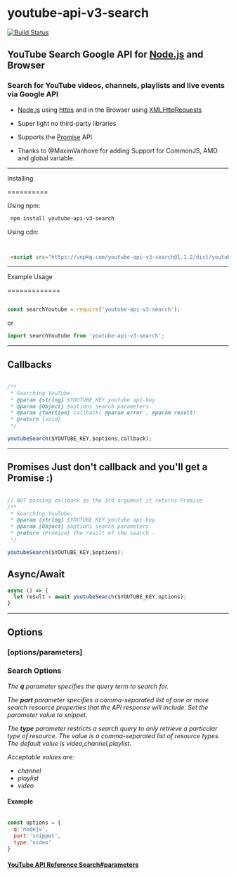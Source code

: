 # youtube-api-v3-search

[![Build Status](https://travis-ci.org/LionRoar/youtube-api-v3-search.svg?branch=master)](https://travis-ci.org/LionRoar/youtube-api-v3-search)

## YouTube Search Google API for [Node.js](https://nodejs.org/en) and Browser

### Search for YouTube videos, channels, playlists and live events via Google API

* [Node.js](https://nodejs.org/en) using [https](https://nodejs.org/api/https.html) and in the Browser using [XMLHttpRequests](https://developer.mozilla.org/en-US/docs/Web/API/XMLHttpRequest)

* Super light no third-party libraries
* Supports the [Promise](https://developer.mozilla.org/en-US/docs/Web/JavaScript/Reference/Global_Objects/Promise) API

* Thanks to @MaximVanhove for adding Support for CommonJS, AMD and global variable.

-----------------

Installing

==========

Using npm:

``` bash
 npm install youtube-api-v3-search
```

Using cdn:

```html


 <script src="https://unpkg.com/youtube-api-v3-search@1.1.2/dist/youtube-api-v3-search.min.js"></script>


 ```

-----------------

Example Usage

=============

```js

const searchYoutube = require('youtube-api-v3-search');
```

or

```js
import searchYoutube from 'youtube-api-v3-search';

```

-----------------

## Callbacks

```js

/**
 * Searching YouTube.
 * @param {string} $YOUTUBE_KEY youtube api-key
 * @param {Object} $options search parameters.
 * @param {function} callback( @param error , @param result).  
 * @return {void}
 */

youtubeSearch($YOUTUBE_KEY,$options,callback);
```

-----------------

## Promises __Just don't callback and you'll get a Promise :)__

```js

// NOT passing callback as the 3rd argument it returns Promise
/**
 * Searching YouTube.
 * @param {string} $YOUTUBE_KEY youtube api-key
 * @param {Object} $options search parameters.
 * @return {Promise} The result of the search .
 */

youtubeSearch($YOUTUBE_KEY,$options);
```

## Async/Await

```js
async () => {
  let result = await youtubeSearch($YOUTUBE_KEY,options);
}
```

-----------------

## Options

### [options/parameters]

### **Search Options**

_The **q** parameter specifies the query term to search for._

_The **part** parameter specifies a comma-separated list of one or more search resource properties that the API response will include. Set the parameter value to snippet._

_The **type** parameter restricts a search query to only retrieve a particular type of resource. The value is a comma-separated list of resource types. The default value is video,channel,playlist._

_Acceptable values are:_

* _channel_
* _playlist_
* _video_

#### Example

```js

const options = {
  q:'nodejs',
  part:'snippet',
  type:'video'
}
```

#### [YouTube API Reference Search#parameters](https://developers.google.com/youtube/v3/docs/search/list#parameters)
